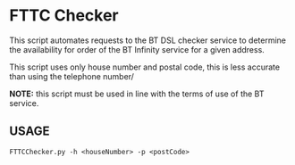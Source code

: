 # FTTC Checker #

This script automates requests to the BT DSL checker service to determine the availability for order of the BT Infinity service for a given address.

This script uses only house number and postal code, this is less accurate than using the telephone number/

**NOTE:** this script must be used in line with the terms of use of the BT service. 

## USAGE ##

    FTTCChecker.py -h <houseNumber> -p <postCode>


